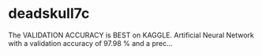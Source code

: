 # deadskull7c
The VALIDATION ACCURACY is BEST on KAGGLE. Artificial Neural Network with a validation accuracy of 97.98 % and a prec…
